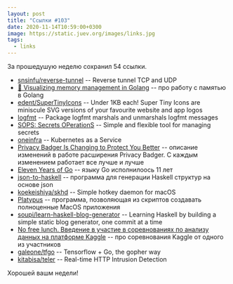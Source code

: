 ```yaml
---
layout: post
title: "Ссылки #103"
date: 2020-11-14T10:59:00+0300
image: https://static.juev.org/images/links.jpg
tags:
  - links
---
```

За прошедушую неделю сохранил 54 ссылки.

* [snsinfu/reverse-tunnel](https://github.com/snsinfu/reverse-tunnel) -- Reverse tunnel TCP and UDP
* [🚀 Visualizing memory management in Golang](https://deepu.tech/memory-management-in-golang/) -- про работу с памятью в Golang
* [edent/SuperTinyIcons](https://github.com/edent/SuperTinyIcons) -- Under 1KB each! Super Tiny Icons are miniscule SVG versions of your favourite website and app logos
* [logfmt](https://github.com/go-logfmt/logfmt) -- Package logfmt marshals and unmarshals logfmt messages
* [SOPS: Secrets OPerationS](https://github.com/mozilla/sops) -- Simple and flexible tool for managing secrets
* [oneinfra](https://github.com/oneinfra/oneinfra) -- Kubernetes as a Service
* [Privacy Badger Is Changing to Protect You Better](https://www.eff.org/deeplinks/2020/10/privacy-badger-changing-protect-you-better) -- описание изменений в работе расширения Privacy Badger. С каждым изменением работает все лучше и лучше
* [Eleven Years of Go](https://blog.golang.org/11years) -- языку Go исполнилоось 11 лет
* [json-to-haskell](https://github.com/ChrisPenner/json-to-haskell) -- программа для генерации Haskell структур на основе json
* [koekeishiya/skhd](https://github.com/koekeishiya/skhd) -- Simple hotkey daemon for macOS
* [Platypus](http://sveinbjorn.org/platypus) -- программа, позволяющая из скриптов создавать полноценные MacOS приложения
* [soupi/learn-haskell-blog-generator](https://github.com/soupi/learn-haskell-blog-generator) -- Learning Haskell by building a simple static blog generator, one commit at a time
* [No free lunch. Введение в участие в соревнованиях по анализу данных на платформе Kaggle](https://habr.com/ru/post/323938/) -- про соревнования Kaggle от одного из участников
* [galeone/tfgo](https://github.com/galeone/tfgo) -- Tensorflow + Go, the gopher way
* [kitabisa/teler](https://github.com/kitabisa/teler) -- Real-time HTTP Intrusion Detection

Хорошей вашм недели!
